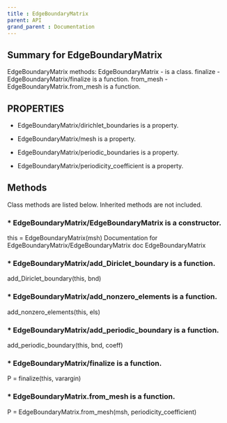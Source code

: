 ```yaml
---
title : EdgeBoundaryMatrix
parent: API
grand_parent : Documentation
---
```

## Summary for EdgeBoundaryMatrix
EdgeBoundaryMatrix methods:
EdgeBoundaryMatrix - is a class.
finalize - EdgeBoundaryMatrix/finalize is a function.
from_mesh - EdgeBoundaryMatrix.from_mesh is a function.
## PROPERTIES
* EdgeBoundaryMatrix/dirichlet_boundaries is a property.

* EdgeBoundaryMatrix/mesh is a property.

* EdgeBoundaryMatrix/periodic_boundaries is a property.

* EdgeBoundaryMatrix/periodicity_coefficient is a property.

## Methods
Class methods are listed below. Inherited methods are not included.
### * EdgeBoundaryMatrix/EdgeBoundaryMatrix is a constructor.
this = EdgeBoundaryMatrix(msh)
Documentation for EdgeBoundaryMatrix/EdgeBoundaryMatrix
doc EdgeBoundaryMatrix

### * EdgeBoundaryMatrix/add_Diriclet_boundary is a function.
add_Diriclet_boundary(this, bnd)

### * EdgeBoundaryMatrix/add_nonzero_elements is a function.
add_nonzero_elements(this, els)

### * EdgeBoundaryMatrix/add_periodic_boundary is a function.
add_periodic_boundary(this, bnd, coeff)

### * EdgeBoundaryMatrix/finalize is a function.
P = finalize(this, varargin)

### * EdgeBoundaryMatrix.from_mesh is a function.
P = EdgeBoundaryMatrix.from_mesh(msh, periodicity_coefficient)

